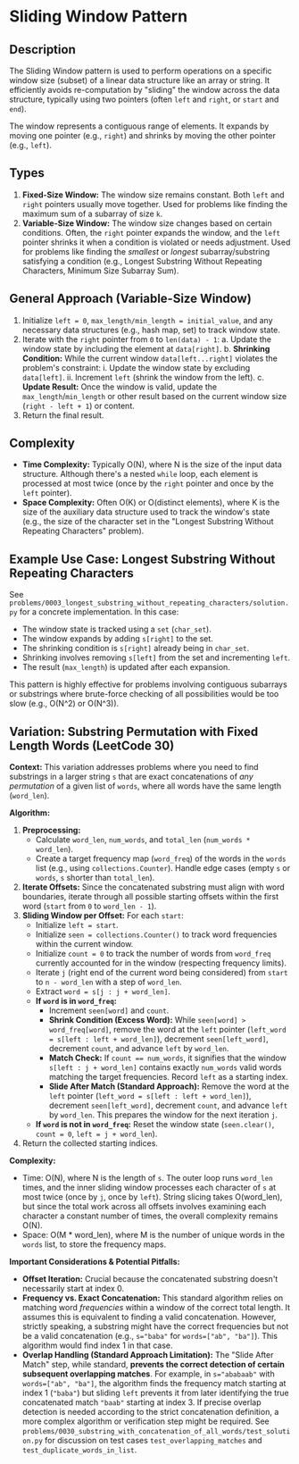 # Sliding Window Pattern

## Description

The Sliding Window pattern is used to perform operations on a specific window size (subset) of a linear data structure like an array or string. It efficiently avoids re-computation by "sliding" the window across the data structure, typically using two pointers (often `left` and `right`, or `start` and `end`).

The window represents a contiguous range of elements. It expands by moving one pointer (e.g., `right`) and shrinks by moving the other pointer (e.g., `left`).

## Types

1.  **Fixed-Size Window:** The window size remains constant. Both `left` and `right` pointers usually move together. Used for problems like finding the maximum sum of a subarray of size `k`.
2.  **Variable-Size Window:** The window size changes based on certain conditions. Often, the `right` pointer expands the window, and the `left` pointer shrinks it when a condition is violated or needs adjustment. Used for problems like finding the *smallest* or *longest* subarray/substring satisfying a condition (e.g., Longest Substring Without Repeating Characters, Minimum Size Subarray Sum).

## General Approach (Variable-Size Window)

1.  Initialize `left = 0`, `max_length/min_length = initial_value`, and any necessary data structures (e.g., hash map, set) to track window state.
2.  Iterate with the `right` pointer from `0` to `len(data) - 1`:
    a.  Update the window state by including the element at `data[right]`.
    b.  **Shrinking Condition:** While the current window `data[left...right]` violates the problem's constraint:
        i.   Update the window state by excluding `data[left]`.
        ii.  Increment `left` (shrink the window from the left).
    c.  **Update Result:** Once the window is valid, update the `max_length`/`min_length` or other result based on the current window size (`right - left + 1`) or content.
3.  Return the final result.

## Complexity

*   **Time Complexity:** Typically O(N), where N is the size of the input data structure. Although there's a nested `while` loop, each element is processed at most twice (once by the `right` pointer and once by the `left` pointer).
*   **Space Complexity:** Often O(K) or O(distinct elements), where K is the size of the auxiliary data structure used to track the window's state (e.g., the size of the character set in the "Longest Substring Without Repeating Characters" problem).

## Example Use Case: Longest Substring Without Repeating Characters

See `problems/0003_longest_substring_without_repeating_characters/solution.py` for a concrete implementation. In this case:
*   The window state is tracked using a `set` (`char_set`).
*   The window expands by adding `s[right]` to the set.
*   The shrinking condition is `s[right]` already being in `char_set`.
*   Shrinking involves removing `s[left]` from the set and incrementing `left`.
*   The result (`max_length`) is updated after each expansion.

This pattern is highly effective for problems involving contiguous subarrays or substrings where brute-force checking of all possibilities would be too slow (e.g., O(N^2) or O(N^3)).

## Variation: Substring Permutation with Fixed Length Words (LeetCode 30)

**Context:** This variation addresses problems where you need to find substrings in a larger string `s` that are exact concatenations of *any permutation* of a given list of `words`, where all words have the same length (`word_len`).

**Algorithm:**

1.  **Preprocessing:**
    *   Calculate `word_len`, `num_words`, and `total_len` (`num_words * word_len`).
    *   Create a target frequency map (`word_freq`) of the words in the `words` list (e.g., using `collections.Counter`). Handle edge cases (empty `s` or `words`, `s` shorter than `total_len`).
2.  **Iterate Offsets:** Since the concatenated substring must align with word boundaries, iterate through all possible starting offsets within the first word (`start` from `0` to `word_len - 1`).
3.  **Sliding Window per Offset:** For each `start`:
    *   Initialize `left = start`.
    *   Initialize `seen = collections.Counter()` to track word frequencies within the current window.
    *   Initialize `count = 0` to track the number of words from `word_freq` currently accounted for in the window (respecting frequency limits).
    *   Iterate `j` (right end of the current word being considered) from `start` to `n - word_len` with a step of `word_len`.
    *   Extract `word = s[j : j + word_len]`.
    *   **If `word` is in `word_freq`:**
        *   Increment `seen[word]` and `count`.
        *   **Shrink Condition (Excess Word):** While `seen[word] > word_freq[word]`, remove the word at the `left` pointer (`left_word = s[left : left + word_len]`), decrement `seen[left_word]`, decrement `count`, and advance `left` by `word_len`.
        *   **Match Check:** If `count == num_words`, it signifies that the window `s[left : j + word_len]` contains exactly `num_words` valid words matching the target frequencies. Record `left` as a starting index.
        *   **Slide After Match (Standard Approach):** Remove the word at the `left` pointer (`left_word = s[left : left + word_len]`), decrement `seen[left_word]`, decrement `count`, and advance `left` by `word_len`. This prepares the window for the next iteration `j`.
    *   **If `word` is not in `word_freq`:** Reset the window state (`seen.clear()`, `count = 0`, `left = j + word_len`).
4.  Return the collected starting indices.

**Complexity:**
*   Time: O(N), where N is the length of `s`. The outer loop runs `word_len` times, and the inner sliding window processes each character of `s` at most twice (once by `j`, once by `left`). String slicing takes O(word_len), but since the total work across all offsets involves examining each character a constant number of times, the overall complexity remains O(N).
*   Space: O(M * word_len), where M is the number of unique words in the `words` list, to store the frequency maps.

**Important Considerations & Potential Pitfalls:**

*   **Offset Iteration:** Crucial because the concatenated substring doesn't necessarily start at index 0.
*   **Frequency vs. Exact Concatenation:** This standard algorithm relies on matching word *frequencies* within a window of the correct total length. It assumes this is equivalent to finding a valid concatenation. However, strictly speaking, a substring might have the correct frequencies but not be a valid concatenation (e.g., `s="baba"` for `words=["ab", "ba"]`). This algorithm would find index 1 in that case.
*   **Overlap Handling (Standard Approach Limitation):** The "Slide After Match" step, while standard, **prevents the correct detection of certain subsequent overlapping matches**. For example, in `s="ababaab"` with `words=["ab", "ba"]`, the algorithm finds the frequency match starting at index 1 (`"baba"`) but sliding `left` prevents it from later identifying the true concatenated match `"baab"` starting at index 3. If precise overlap detection is needed according to the strict concatenation definition, a more complex algorithm or verification step might be required. See `problems/0030_substring_with_concatenation_of_all_words/test_solution.py` for discussion on test cases `test_overlapping_matches` and `test_duplicate_words_in_list`. 